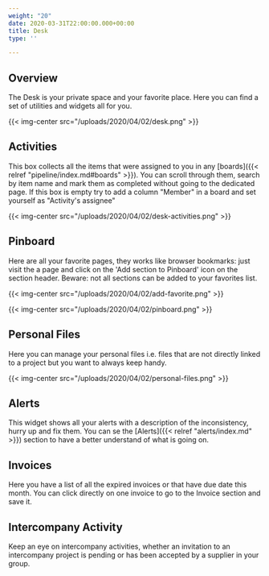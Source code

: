 ```yaml
---
weight: "20"
date: 2020-03-31T22:00:00.000+00:00
title: Desk
type: ''

---
```

## Overview

The Desk is your private space and your favorite place. Here you can find a set of utilities and widgets all for you.

{{< img-center src="/uploads/2020/04/02/desk.png" >}}

## Activities

This box collects all the items that were assigned to you in any [boards]({{< relref "pipeline/index.md#boards" >}}). You can scroll through them, search by item name and mark them as completed without going to the dedicated page. If this box is empty try to add a column "Member" in a board and set yourself as "Activity's assignee"

{{< img-center src="/uploads/2020/04/02/desk-activities.png" >}}

## Pinboard

Here are all your favorite pages, they works like browser bookmarks: just visit the a page and click on the 'Add section to Pinboard' icon on the section header. Beware: not all sections can be added to your favorites list. 

{{< img-center src="/uploads/2020/04/02/add-favorite.png" >}}

{{< img-center src="/uploads/2020/04/02/pinboard.png" >}}

## Personal Files

Here you can manage your personal files i.e. files that are not directly linked to a project but you want to always keep handy.

{{< img-center src="/uploads/2020/04/02/personal-files.png" >}}

## Alerts

This widget shows all your alerts with a description of the inconsistency, hurry up and fix them. You can se the [Alerts]({{< relref "alerts/index.md" >}}) section to have a better understand of what is going on.

## Invoices

Here you have a list of all the expired invoices or that have due date this month. You can click directly on one invoice to go to the Invoice section and save it.

## Intercompany Activity

Keep an eye on intercompany activities, whether an invitation to an intercompany project is pending or has been accepted by a supplier in your group.

